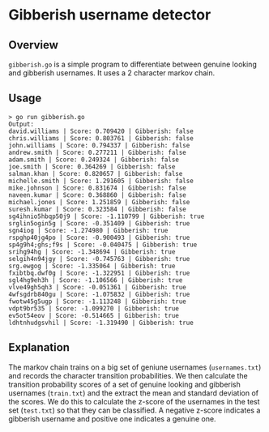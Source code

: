 # Gibberish username detector

## Overview
`gibberish.go` is a simple program to differentiate between genuine looking and gibberish usernames. It uses a 2 character markov chain.

## Usage
```
> go run gibberish.go
Output:
david.williams | Score: 0.709420 | Gibberish: false
chris.williams | Score: 0.803761 | Gibberish: false
john.williams | Score: 0.794337 | Gibberish: false
andrew.smith | Score: 0.277211 | Gibberish: false
adam.smith | Score: 0.249324 | Gibberish: false
joe.smith | Score: 0.364269 | Gibberish: false
salman.khan | Score: 0.820657 | Gibberish: false
michelle.smith | Score: 1.291605 | Gibberish: false
mike.johnson | Score: 0.831674 | Gibberish: false
naveen.kumar | Score: 0.368860 | Gibberish: false
michael.jones | Score: 1.251859 | Gibberish: false
suresh.kumar | Score: 0.323584 | Gibberish: false
sg4ihnio5hbqp50j9 | Score: -1.110799 | Gibberish: true
srglin5ogin5g | Score: -0.351409 | Gibberish: true
sgn4iog | Score: -1.274980 | Gibberish: true
rspghp40jg4po | Score: -0.900493 | Gibberish: true
sp4g9h4;ghs;f9s | Score: -0.040475 | Gibberish: true
srihg94hg | Score: -1.348694 | Gibberish: true
selgih4n94jgy | Score: -0.745763 | Gibberish: true
srg.ewgog | Score: -1.335064 | Gibberish: true
fxibtbq.dwf0g | Score: -1.322951 | Gibberish: true
sgl4hg9eh3h | Score: -1.106566 | Gibberish: true
vlve49gh5qh3 | Score: -0.051361 | Gibberish: true
4wfsgdrb840gu | Score: -1.075832 | Gibberish: true
fwotw45g5ugp | Score: -1.113248 | Gibberish: true
vdpt9br535 | Score: -1.099270 | Gibberish: true
ev5ot54eov | Score: -0.514665 | Gibberish: true
ldhtnhudgsvhil | Score: -1.319490 | Gibberish: true

```

## Explanation

The markov chain trains on a big set of geniune usernames (`usernames.txt`) and records the character transition probabilities.
We then calculate the transition probability scores of a set of genuine looking and gibberish usernames (`train.txt`) and the extract the mean and standard deviation of the scores. We do this to calculate the z-score of the usernames in the test set (`test.txt`)
so that they can be classified. A negative z-score indicates a gibberish username and positive one indicates a genuine one.
 